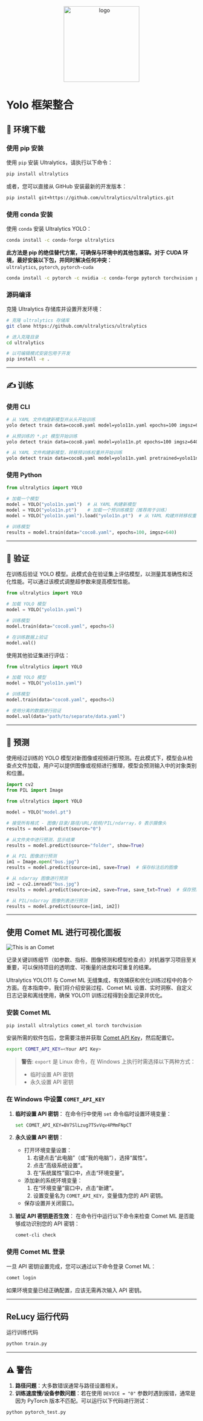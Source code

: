 
<div align="center">
  <img alt="logo" height="200px" src="img\logo.png">
</div>

# **Yolo 框架整合**

## 💫 环境下载

### **使用 pip 安装**

使用 `pip` 安装 Ultralytics，请执行以下命令：
```bash
pip install ultralytics
```

或者，您可以直接从 GitHub 安装最新的开发版本：
```bash
pip install git+https://github.com/ultralytics/ultralytics.git
```

### **使用 conda 安装**

使用 `conda` 安装 Ultralytics YOLO：
```bash
conda install -c conda-forge ultralytics
```

**此方法是 pip 的绝佳替代方案，可确保与环境中的其他包兼容。对于 CUDA 环境，最好安装以下包，并同时解决任何冲突：**  
`ultralytics`, `pytorch`, `pytorch-cuda`

```bash
conda install -c pytorch -c nvidia -c conda-forge pytorch torchvision pytorch-cuda=11.8 ultralytics
```

### **源码编译**

克隆 Ultralytics 存储库并设置开发环境：
```bash
# 克隆 ultralytics 存储库
git clone https://github.com/ultralytics/ultralytics

# 进入克隆目录
cd ultralytics

# 以可编辑模式安装包用于开发
pip install -e .
```

---

## ✍️ **训练**

### 使用 CLI

```bash
# 从 YAML 文件构建新模型并从头开始训练
yolo detect train data=coco8.yaml model=yolo11n.yaml epochs=100 imgsz=640

# 从预训练的 *.pt 模型开始训练
yolo detect train data=coco8.yaml model=yolo11n.pt epochs=100 imgsz=640

# 从 YAML 文件构建新模型，转移预训练权重并开始训练
yolo detect train data=coco8.yaml model=yolo11n.yaml pretrained=yolo11n.pt epochs=100 imgsz=640
```

### 使用 Python

```python
from ultralytics import YOLO

# 加载一个模型
model = YOLO("yolo11n.yaml")  # 从 YAML 构建新模型
model = YOLO("yolo11n.pt")    # 加载一个预训练模型（推荐用于训练）
model = YOLO("yolo11n.yaml").load("yolo11n.pt")  # 从 YAML 构建并转移权重

# 训练模型
results = model.train(data="coco8.yaml", epochs=100, imgsz=640)
```

---

## 🎃 **验证**

在训练后验证 YOLO 模型。此模式会在验证集上评估模型，以测量其准确性和泛化性能。可以通过该模式调整超参数来提高模型性能。

```python
from ultralytics import YOLO

# 加载 YOLO 模型
model = YOLO("yolo11n.yaml")

# 训练模型
model.train(data="coco8.yaml", epochs=5)

# 在训练数据上验证
model.val()
```

使用其他验证集进行评估：

```python
from ultralytics import YOLO

# 加载 YOLO 模型
model = YOLO("yolo11n.yaml")

# 训练模型
model.train(data="coco8.yaml", epochs=5)

# 使用分离的数据进行验证
model.val(data="path/to/separate/data.yaml")
```

---

## 🔮 **预测**

使用经过训练的 YOLO 模型对新图像或视频进行预测。在此模式下，模型会从检查点文件加载，用户可以提供图像或视频进行推理，模型会预测输入中的对象类别和位置。

```python
import cv2
from PIL import Image

from ultralytics import YOLO

model = YOLO("model.pt")

# 接受所有格式 - 图像/目录/路径/URL/视频/PIL/ndarray，0 表示摄像头
results = model.predict(source="0")

# 从文件夹中进行预测，显示结果
results = model.predict(source="folder", show=True)

# 从 PIL 图像进行预测
im1 = Image.open("bus.jpg")
results = model.predict(source=im1, save=True)  # 保存标注后的图像

# 从 ndarray 图像进行预测
im2 = cv2.imread("bus.jpg")
results = model.predict(source=im2, save=True, save_txt=True)  # 保存预测结果为标签

# 从 PIL/ndarray 图像列表进行预测
results = model.predict(source=[im1, im2])
```

---

## **使用 Comet ML 进行可视化面板**

![This is an Comet](img\Comet.png)

记录关键训练细节（如参数、指标、图像预测和模型检查点）对机器学习项目至关重要，可以保持项目的透明度、可衡量的进度和可重复的结果。

Ultralytics YOLO11 与 Comet ML 无缝集成，有效捕获和优化训练过程中的各个方面。在本指南中，我们将介绍安装过程、Comet ML 设置、实时洞察、自定义日志记录和离线使用，确保 YOLO11 训练过程得到全面记录并优化。

### **安装 Comet ML**

```bash
pip install ultralytics comet_ml torch torchvision
```

安装所需的软件包后，您需要注册并获取 [Comet API Key](https://www.comet.com/signup)，然后配置它。

```bash
export COMET_API_KEY=<Your API Key>
```

> **警告**: `export` 是 Linux 命令，在 Windows 上执行时需选择以下两种方式：
> + 临时设置 API 密钥
> + 永久设置 API 密钥

### **在 Windows 中设置 `COMET_API_KEY`**

1. **临时设置 API 密钥**：
   在命令行中使用 `set` 命令临时设置环境变量：
   ```bash
   set COMET_API_KEY=BV7SlLzug7TSvVqv4PMmFNpCT
   ```

2. **永久设置 API 密钥**：
   - 打开环境变量设置：
     1. 右键点击“此电脑”（或“我的电脑”），选择“属性”。
     2. 点击“高级系统设置”。
     3. 在“系统属性”窗口中，点击“环境变量”。
   - 添加新的系统环境变量：
     1. 在“环境变量”窗口中，点击“新建”。
     2. 设置变量名为 `COMET_API_KEY`，变量值为您的 API 密钥。
   - 保存设置并关闭窗口。

3. **验证 API 密钥是否生效**：
   在命令行中运行以下命令来检查 Comet ML 是否能够成功识别您的 API 密钥：
   ```bash
   comet-cli check
   ```

### **使用 Comet ML 登录**

一旦 API 密钥设置完成，您可以通过以下命令登录 Comet ML：

```bash
comet login
```

如果环境变量已经正确配置，应该无需再次输入 API 密钥。

---

## **ReLucy 运行代码**

运行训练代码
```bash
python train.py
```

---

## ⚠️ **警告**

1. **路径问题**：大多数错误通常与路径设置相关。
2. **训练速度慢/设备参数问题**：若在使用 `DEVICE = "0"` 参数时遇到报错，通常是因为 PyTorch 版本不匹配。可以运行以下代码进行测试：
```bash
python pytorch_test.py
```


